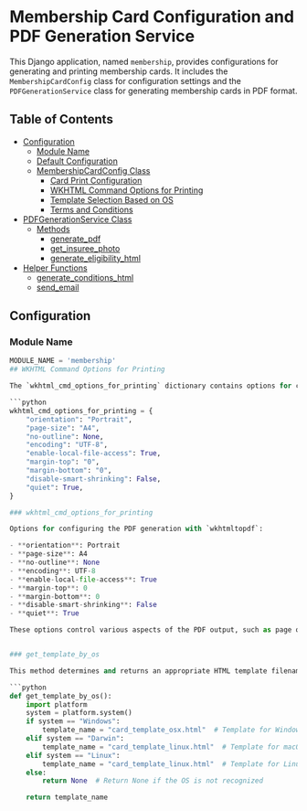 # Membership Card Configuration and PDF Generation Service

This Django application, named `membership`, provides configurations for generating and printing membership cards. It includes the `MembershipCardConfig` class for configuration settings and the `PDFGenerationService` class for generating membership cards in PDF format.

## Table of Contents

- [Configuration](#configuration)
  - [Module Name](#module-name)
  - [Default Configuration](#default-configuration)
  - [MembershipCardConfig Class](#membershipcardconfig-class)
    - [Card Print Configuration](#card-print-configuration)
    - [WKHTML Command Options for Printing](#wkhtml-command-options-for-printing)
    - [Template Selection Based on OS](#template-selection-based-on-os)
    - [Terms and Conditions](#terms-and-conditions)
- [PDFGenerationService Class](#pdfgenerationservice-class)
  - [Methods](#methods)
    - [generate_pdf](#generate_pdf)
    - [get_insuree_photo](#get_insuree_photo)
    - [generate_eligibility_html](#generate_eligibility_html)
- [Helper Functions](#helper-functions)
  - [generate_conditions_html](#generate_conditions_html)
  - [send_email](#send_email)

## Configuration

### Module Name

```python
MODULE_NAME = 'membership'
## WKHTML Command Options for Printing

The `wkhtml_cmd_options_for_printing` dictionary contains options for configuring the `wkhtmltopdf` command used in generating PDFs. Below are the options available:

```python
wkhtml_cmd_options_for_printing = {
    "orientation": "Portrait",
    "page-size": "A4",
    "no-outline": None,
    "encoding": "UTF-8",
    "enable-local-file-access": True,
    "margin-top": "0",
    "margin-bottom": "0",
    "disable-smart-shrinking": False,
    "quiet": True,
}

### wkhtml_cmd_options_for_printing

Options for configuring the PDF generation with `wkhtmltopdf`:

- **orientation**: Portrait
- **page-size**: A4
- **no-outline**: None
- **encoding**: UTF-8
- **enable-local-file-access**: True
- **margin-top**: 0
- **margin-bottom**: 0
- **disable-smart-shrinking**: False
- **quiet**: True

These options control various aspects of the PDF output, such as page orientation, size, encoding, margins, and verbosity.


### get_template_by_os

This method determines and returns an appropriate HTML template filename based on the operating system (`OS`) of the server where the application is running.

```python
def get_template_by_os():
    import platform
    system = platform.system()
    if system == "Windows":
        template_name = "card_template_osx.html"  # Template for Windows (Not tested)
    elif system == "Darwin":
        template_name = "card_template_linux.html"  # Template for macOS (Darwin)
    elif system == "Linux":
        template_name = "card_template_linux.html"  # Template for Linux
    else:
        return None  # Return None if the OS is not recognized

    return template_name
```
